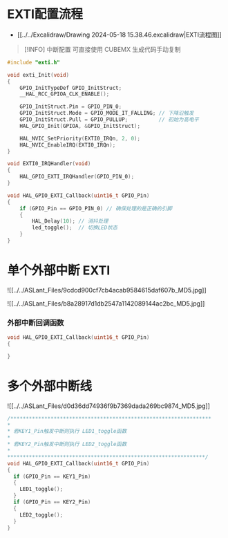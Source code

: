 # EXTI配置流程

-  [[../../Excalidraw/Drawing 2024-05-18 15.38.46.excalidraw|EXTI流程图]]

> [!INFO] 中断配置
> 可直接使用 CUBEMX 生成代码手动复制

```c
#include "exti.h"

void exti_Init(void)
{
    GPIO_InitTypeDef GPIO_InitStruct;
    __HAL_RCC_GPIOA_CLK_ENABLE();

    GPIO_InitStruct.Pin = GPIO_PIN_0;
    GPIO_InitStruct.Mode = GPIO_MODE_IT_FALLING; // 下降沿触发
    GPIO_InitStruct.Pull = GPIO_PULLUP;          // 初始为高电平
    HAL_GPIO_Init(GPIOA, &GPIO_InitStruct);

    HAL_NVIC_SetPriority(EXTI0_IRQn, 2, 0);
    HAL_NVIC_EnableIRQ(EXTI0_IRQn);
}

void EXTI0_IRQHandler(void)
{
    HAL_GPIO_EXTI_IRQHandler(GPIO_PIN_0);
}

void HAL_GPIO_EXTI_Callback(uint16_t GPIO_Pin)
{
    if (GPIO_Pin == GPIO_PIN_0) // 确保处理的是正确的引脚
    {
        HAL_Delay(10); // 消抖处理
        led_toggle();  // 切换LED状态
    }
}
```

# 单个外部中断 EXTI

![[../../ASLant_Files/9cdcd900cf7cb4acab9584615daf607b_MD5.jpg]]

![[../../ASLant_Files/b8a28917d1db2547a1142089144ac2bc_MD5.jpg]]

### 外部中断回调函数

```c
void HAL_GPIO_EXTI_Callback(uint16_t GPIO_Pin)
{

}
```

# 多个外部中断线

![[../../ASLant_Files/d0d36dd74936f9b7369dada269bc9874_MD5.jpg]]

```c
/*****************************************************************
*
* 若KEY1_Pin触发中断则执行 LED1_toggle函数
*
* 若KEY2_Pin触发中断则执行 LED2_toggle函数
*
****************************************************************/
void HAL_GPIO_EXTI_Callback(uint16_t GPIO_Pin)
{
  if (GPIO_Pin == KEY1_Pin)
  {
    LED1_toggle();
  }
  if (GPIO_Pin == KEY2_Pin)
  {
    LED2_toggle();
  }
}
```
